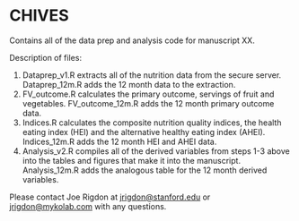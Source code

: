 # CHIVES
Contains all of the data prep and analysis code for manuscript XX.

Description of files:
1. Dataprep_v1.R extracts all of the nutrition data from the secure server.  Dataprep_12m.R adds the 12 month data to the extraction.
2. FV_outcome.R calculates the primary outcome, servings of fruit and vegetables.  FV_outcome_12m.R adds the 12 month primary outcome data.
3. Indices.R calculates the composite nutrition quality indices, the health eating index (HEI) and the alternative healthy eating index (AHEI).  Indices_12m.R adds the 12 month HEI and AHEI data.
4. Analysis_v2.R compiles all of the derived variables from steps 1-3 above into the tables and figures that make it into the manuscript.  Analysis_12m.R adds the analogous table for the 12 month derived variables.  

Please contact Joe Rigdon at jrigdon@stanford.edu or jrigdon@mykolab.com with any questions.  
